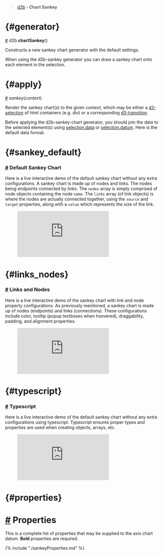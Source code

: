 > [d2b](../README.md) › **Chart Sankey**

<!-- ![Local Image](../gifs/chart-sankey.gif) -->

# {#generator}
[#](#generator) d2b.**chartSankey**()

Constructs a new sankey chart generator with the default settings.

When using the d2b-sankey generator you can draw a sankey chart onto each element in the selection.

# {#apply}
[#](#apply) *sankey*(*context*)

Render the sankey chart(s) to the given *context*, which may be either a [d3-selection](https://github.com/d3/d3-selection) of html containers (e.g. div) or a corresponding [d3-transition](https://github.com/d3/d3-transition).

Before applying the d2b-sankey-chart generator, you should join the data to the selected element(s) using [selection.data](https://github.com/d3/d3-selection#selection_data) or [selection.datum](https://github.com/d3/d3-selection#selection_datum). Here is the default data format.


# {#sankey_default}
### [#](#sankey_default) Default Sankey Chart
Here is a live interactive demo of the default sankey chart without any extra configurations. A sankey chart is made up of nodes and links. The nodes being endpoints connected by links. The `nodes` array is simply comprised of node objects containing the node `name`. The `links` array (of link objects) is where the nodes are actually connected together, using the `source` and `target` properties, along with a `value` which represents the size of the link. 
<figure class="sankey_default">
    <iframe 
        src="https://codesandbox.io/embed/github/d2bjs/demos/tree/master/charts/sankey/default?runonclick=1&codemirror=1&module=/index.js&view=preview" 
        frameborder="0" 
        allowfullscreen="true" 
        mozallowfullscreen="true" 
        webkitallowfullscreen="true"
    ></iframe>
</figure>

# {#links_nodes}
### [#](#links_nodes) Links and Nodes
Here is a live interactive demo of the sankey chart with link and node property configurations. As previously mentioned, a sankey chart is made up of nodes (endpoints) and links (connections). These configurations include color, tooltip (popup textboxes when hoovered), draggability, padding, and alignment properties.
<figure class="sankey_links_nodes">
    <iframe
        src="https://codesandbox.io/embed/github/d2bjs/demos/tree/master/charts/sankey/links_nodes?runonclick=1&codemirror=1&module=/index.js&view=preview" frameborder="0" 
        allowfullscreen="true" 
        mozallowfullscreen="true" 
        webkitallowfullscreen="true"
    ></iframe>
</figure>

# {#typescript}
### [#](#typescript) Typescript
Here is a live interactive demo of the default sankey chart without any extra configurations using typescript. Typescript ensures proper types and properties are used when creating objects, arrays, etc.
<figure class="sankey_typescript">
    <iframe 
        src="https://codesandbox.io/embed/github/d2bjs/demos/tree/master/charts/sankey/typescript?runonclick=1&codemirror=1&module=/index.ts&view=preview" frameborder="0" 
        allowfullscreen="true" 
        mozallowfullscreen="true" 
        webkitallowfullscreen="true"
    ></iframe>
</figure>


# {#properties}
# [#](#properties) Properties

This is a complete list of properties that may be supplied to the axis chart datum. **Bold** properties are required.

{% include "./sankeyProperties.md" %}